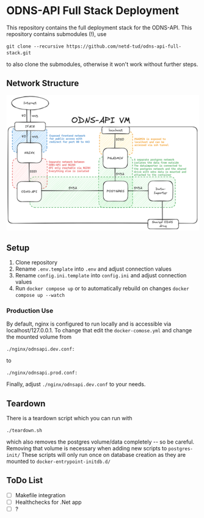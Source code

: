 # ODNS-API Full Stack Deployment
This repository contains the full deployment stack for the ODNS-API.
This repository contains submodules (!), use

`git clone --recursive https://github.com/netd-tud/odns-api-full-stack.git`

to also clone the submodules, otherwise it won't work without further steps.

## Network Structure
![Overview of network structure](./img/odns-api-deployment.png)

## Setup
1. Clone repository
2. Rename `.env.template` into `.env` and adjust connection values
3. Rename `config.ini.template` into `config.ini` and adjust connection values
4. Run `docker compose up` or to automatically rebuild on changes `docker compose up --watch`

### Production Use
By default, nginx is configured to run locally and is accessible via localhost/127.0.0.1.
To change that edit the `docker-comose.yml` and change the mounted volume from 

`./nginx/odnsapi.dev.conf:`

to

`./nginx/odnsapi.prod.conf:`

Finally, adjust `./nginx/odnsapi.dev.conf` to your needs.

## Teardown
There is a teardown script which you can run with

`./teardown.sh`

which also removes the postgres volume/data completely -- so be careful.
Removing that volume is necessary when adding new scripts to `postgres-init/` 
These scripts will only run once on database creation as they are mounted to `docker-entrypoint-initdb.d/`
## ToDo List
- [ ] Makefile integration
- [ ] Healthchecks for .Net app
- [ ] ?
